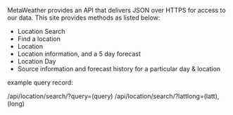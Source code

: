MetaWeather provides an API that delivers JSON over HTTPS for access to our data.
This site provides methods as listed below: 

* Location Search
* Find a location
* Location
* Location information, and a 5 day forecast
* Location Day
* Source information and forecast history for a particular day & location

example query record:

/api/location/search/?query=(query) /api/location/search/?lattlong=(latt),(long)
